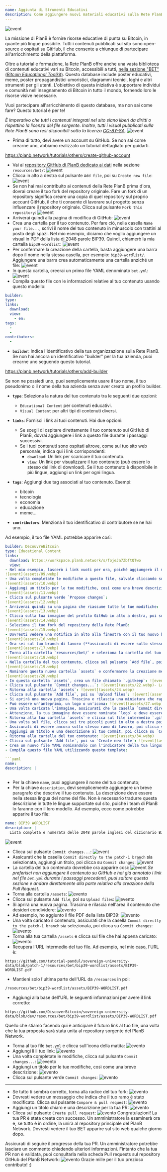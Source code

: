 ```yaml
---
name: Aggiunta di Strumenti Educativi
description: Come aggiungere nuovi materiali educativi sulla Rete PlanB?
---
```

![event](assets/cover.webp)

La missione di PlanB è fornire risorse educative di punta su Bitcoin, in quante più lingue possibile. Tutti i contenuti pubblicati sul sito sono open-source e ospitati su GitHub, il che consente a chiunque di partecipare all'arricchimento della piattaforma.

Oltre a tutorial e formazione, la Rete PlanB offre anche una vasta biblioteca di contenuti educativi vari su Bitcoin, accessibili a tutti, [nella sezione "BET" (_Bitcoin Educational Toolkit_)](https://planb.network/resources/bet). Questo database include poster educativi, meme, poster propagandistici umoristici, diagrammi tecnici, loghi e altri strumenti per gli utenti. L'obiettivo di questa iniziativa è supportare individui e comunità nell'insegnamento di Bitcoin in tutto il mondo, fornendo loro le risorse visive necessarie.

Vuoi partecipare all'arricchimento di questo database, ma non sai come fare? Questo tutorial è per te!

*È imperativo che tutti i contenuti integrati nel sito siano liberi da diritti o rispettino la licenza del file sorgente. Inoltre, tutti i visual pubblicati sulla Rete PlanB sono resi disponibili sotto la licenza [CC-BY-SA](https://creativecommons.org/licenses/by-sa/4.0/).*
![event](assets/01.webp)
- Prima di tutto, devi avere un account su GitHub. Se non sai come crearne uno, abbiamo realizzato un tutorial dettagliato per guidarti.

https://planb.network/tutorials/others/create-github-account


- Vai al [repository GitHub di PlanB dedicato ai dati](https://github.com/DecouvreBitcoin/sovereign-university-data/tree/dev/resources/bet) nella sezione `resources/bet/`:
![event](assets/02.webp)
- Clicca in alto a destra sul pulsante `Add file`, poi su `Create new file`:
![event](assets/03.webp)
- Se non hai mai contribuito ai contenuti della Rete PlanB prima d'ora, dovrai creare il tuo fork del repository originale. Fare un fork di un repository significa creare una copia di quel repository sul proprio account GitHub, il che ti consente di lavorare sul progetto senza influenzare il repository originale. Clicca sul pulsante `Fork this repository`:
![event](assets/04.webp)
- Arriverai quindi alla pagina di modifica di GitHub:
![event](assets/05.webp)
- Crea una cartella per il tuo contenuto. Per fare ciò, nella casella `Name your file...`, scrivi il nome del tuo contenuto in minuscolo con trattini al posto degli spazi. Nel mio esempio, diciamo che voglio aggiungere un visual in PDF della lista di 2048 parole BIP39. Quindi, chiamerò la mia cartella `bip39-wordlist`: ![event](assets/06.webp)
- Per confermare la creazione della cartella, basta aggiungere una barra dopo il nome nella stessa casella, per esempio: `bip39-wordlist/`. Aggiungere una barra crea automaticamente una cartella anziché un file:
![event](assets/07.webp)
- In questa cartella, creerai un primo file YAML denominato `bet.yml`:
![event](assets/08.webp)
- Compila questo file con le informazioni relative al tuo contenuto usando questo modello:

```yaml
builder: 
type: 
links:
  download: 
  view: 
    - en: 
tags:
  - 
  - 
contributors:
  - 
```
- **`builder`**: Indica l'identificativo della tua organizzazione sulla Rete PlanB. Se non hai ancora un identificativo "builder" per la tua azienda, puoi crearne uno seguendo questo tutorial.

https://planb.network/tutorials/others/add-builder

 Se non ne possiedi uno, puoi semplicemente usare il tuo nome, il tuo pseudonimo o il nome della tua azienda senza aver creato un profilo builder.
- **`type`**: Seleziona la natura del tuo contenuto tra le seguenti due opzioni:
	- `Educational Content` per contenuti educativi.
	- `Visual Content` per altri tipi di contenuti diversi.

- **`links`**: Fornisci i link ai tuoi contenuti. Hai due opzioni:
	- Se scegli di ospitare direttamente il tuo contenuto sul GitHub di PlanB, dovrai aggiungere i link a questo file durante i passaggi successivi.
	- Se i tuoi contenuti sono ospitati altrove, come sul tuo sito web personale, indica qui i link corrispondenti:
	    - `download`: Un link per scaricare il tuo contenuto.
	    - `view`: Un link per visualizzare il tuo contenuto (può essere lo stesso del link di download). Se il tuo contenuto è disponibile in più lingue, aggiungi un link per ogni lingua.

- **`tags`**: Aggiungi due tag associati al tuo contenuto. Esempi:
	- bitcoin
	- tecnologia
	- economia
	- educazione
	- meme...

- **`contributors`**: Menziona il tuo identificativo di contributore se ne hai uno.

Ad esempio, il tuo file YAML potrebbe apparire così:

```yaml
builder: DecouvreBitcoin
type: Educational Content
links:
  download: https://workspace.planb.network/s/fojeJa7ZbftQTwo
  view:
- Nel mio esempio, lascerò i link vuoti per ora, poiché aggiungerò il mio PDF direttamente su GitHub:
![event](assets/09.webp)
- Una volta completate le modifiche a questo file, salvale cliccando sul pulsante `Commit changes...`:
![event](assets/10.webp)
- Aggiungi un titolo per le tue modifiche, così come una breve descrizione:
![event](assets/11.webp)
- Clicca sul pulsante verde `Propose changes`:
![event](assets/12.webp)
- Arriverai quindi su una pagina che riassume tutte le tue modifiche:
![event](assets/13.webp)
- Clicca sulla tua immagine del profilo GitHub in alto a destra, poi su `Your Repositories`:
![event](assets/14.webp)
- Seleziona il tuo fork del repository della Rete PlanB:
![event](assets/15.webp)
- Dovresti vedere una notifica in alto alla finestra con il tuo nuovo branch. Probabilmente si chiama `patch-1`. Cliccaci sopra:
![event](assets/16.webp)
- Ora sei sul tuo branch di lavoro (**assicurati di essere sullo stesso branch delle tue modifiche precedenti, questo è importante!**):
![event](assets/17.webp)
- Torna alla cartella `resources/bet/` e seleziona la cartella del tuo contenuto che hai appena creato nel commit precedente:
![event](assets/18.webp)
- Nella cartella del tuo contenuto, clicca sul pulsante `Add file`, poi su `Create new file`:
![event](assets/19.webp)
- Nominare questa nuova cartella `assets` e confermarne la creazione mettendo uno slash `/` alla fine:
![event](assets/20.webp)
- In questa cartella `assets`, crea un file chiamato `.gitkeep`: ![event](assets/21.webp)
- Clicca sul pulsante `Commit changes...`: ![event](assets/22.webp)- Lascia il titolo del commit come predefinito e assicurati che la casella `Commit directly to the patch-1 branch` sia selezionata, poi clicca su `Commit changes`: ![event](assets/23.webp)
- Ritorna alla cartella `assets`: ![event](assets/24.webp)
- Clicca sul pulsante `Add file`, poi su `Upload files`: ![event](assets/25.webp)
- Si aprirà una nuova pagina. Trascina e rilascia una miniatura che rappresenta il tuo contenuto nell'area. Questa immagine verrà visualizzata sul sito di PlanB Network: ![event](assets/26.webp)
- Può essere un'anteprima, un logo o un'icona: ![event](assets/27.webp)
- Una volta caricata l'immagine, assicurati che la casella `Commit directly to the patch-1 branch` sia selezionata, poi clicca su `Commit changes`: ![event](assets/28.webp)
- Attenzione, la tua immagine deve essere nominata `logo` e deve essere in formato `.webp`. Il nome completo del file deve quindi essere: `logo.webp`: ![event](assets/29.webp)
- Ritorna alla tua cartella `assets` e clicca sul file intermedio `.gitkeep`: ![event](assets/30.webp)
- Una volta sul file, clicca sui tre piccoli punti in alto a destra poi su `Delete file`: ![event](assets/31.webp)
- Assicurati di essere ancora sullo stesso ramo di lavoro, poi clicca sul pulsante `Commit changes`: ![event](assets/32.webp)
- Aggiungi un titolo e una descrizione al tuo commit, poi clicca su `Commit changes`: ![event](assets/33.webp)
- Ritorna alla cartella del tuo contenuto: ![event](assets/34.webp)
- Clicca sul pulsante `Add file`, poi su `Create new file`: ![event](assets/35.webp)
- Crea un nuovo file YAML nominandolo con l'indicatore della tua lingua madre. Questo file verrà utilizzato per la descrizione del contenuto. Ad esempio, se voglio scrivere la mia descrizione in inglese, nominerò questo file `en.yml`: ![event](assets/36.webp)
- Compila questo file YAML utilizzando questo template:

```yaml
name: 
description: |
  
```

- Per la chiave `name`, puoi aggiungere il nome del tuo contenuto;
- Per la chiave `description`, devi semplicemente aggiungere un breve paragrafo che descrive il tuo contenuto. La descrizione deve essere nella stessa lingua del nome del file. Non è necessario tradurre questa descrizione in tutte le lingue supportate sul sito, poiché i team di PlanB lo faranno con il loro modello. 
Ad esempio, ecco come potrebbe apparire il tuo file:

```yaml
name: BIP39 WORDLIST
description: |
  Lista completa e numerata delle 2048 parole inglesi del dizionario BIP39 utilizzate per codificare le frasi mnemoniche. Il documento può essere stampato su una singola pagina.
```

![event](assets/37.webp)
- Clicca sul pulsante `Commit changes...`:
![event](assets/38.webp)
- Assicurati che la casella `Commit directly to the patch-1 branch` sia selezionata, aggiungi un titolo, poi clicca su `Commit changes`:
![event](assets/39.webp)
- La cartella del tuo contenuto dovrebbe ora apparire così:
![event](assets/40.webp)
*Se preferisci non aggiungere il contenuto su GitHub e hai già annotato i link nel file `bet.yml` durante i passaggi precedenti, puoi saltare questa sezione e andare direttamente alla parte relativa alla creazione della Pull Request.*
- Torna alla cartella `/assets`:
![evento](assets/41.webp)
- Clicca sul pulsante `Add file`, poi su `Upload files`:
![evento](assets/42.webp)
- Si aprirà una nuova pagina. Trascina e rilascia nell'area il contenuto che desideri condividere:
![evento](assets/43.webp)
- Ad esempio, ho aggiunto il file PDF della lista BIP39:
![evento](assets/44.webp)
- Una volta caricato il contenuto, assicurati che la casella `Commit directly to the patch-1 branch` sia selezionata, poi clicca su `Commit changes`:
![evento](assets/45.webp)
- Torna alla tua cartella `/assets` e clicca sul file che hai appena caricato:
![evento](assets/46.webp)
- Recupera l'URL intermedio del tuo file. Ad esempio, nel mio caso, l'URL è:

```url
https://github.com/tutorial-pandul/sovereign-university-data/blob/patch-1/resources/bet/bip39-wordlist/assets/BIP39-WORDLIST.pdf
```

- Mantieni solo l'ultima parte dell'URL da `/resources` in poi:

```url
/resources/bet/bip39-wordlist/assets/BIP39-WORDLIST.pdf
```

- Aggiungi alla base dell'URL le seguenti informazioni per avere il link corretto:

```url
https://github.com/DiscoverBitcoin/sovereign-university-data/blob/dev/resources/bet/bip39-wordlist/assets/BIP39-WORDLIST.pdf
```

Quello che stiamo facendo qui è anticipare il futuro link al tuo file, una volta che la tua proposta sarà stata unita al repository sorgente del PlanB Network.
- Torna al tuo file `bet.yml` e clicca sull'icona della matita: ![evento](assets/47.webp)
- Aggiungi lì il tuo link:
![evento](assets/48.webp)
- Una volta completate le modifiche, clicca sul pulsante `Commit changes...`:
![evento](assets/49.webp)
- Aggiungi un titolo per le tue modifiche, così come una breve descrizione:
![evento](assets/50.webp)
- Clicca sul pulsante verde `Commit changes`:
![evento](assets/51.webp)

---

- Se tutto ti sembra corretto, torna alla radice del tuo fork:
![evento](assets/52.webp)
- Dovresti vedere un messaggio che indica che il tuo ramo è stato modificato. Clicca sul pulsante `Compare & pull request`:
![evento](assets/53.webp)
- Aggiungi un titolo chiaro e una descrizione per la tua PR:
![evento](assets/54.webp)
- Clicca sul pulsante `Create pull request`:
![evento](assets/55.webp)
Congratulazioni! La tua PR è stata creata con successo. Un amministratore la esaminerà ora e, se tutto è in ordine, la unirà al repository principale del PlanB Network. Dovresti vedere il tuo BET apparire sul sito web qualche giorno dopo.

Assicurati di seguire il progresso della tua PR. Un amministratore potrebbe lasciare un commento chiedendo ulteriori informazioni. Fintanto che la tua PR non è validata, puoi consultarla nella scheda Pull requests sul repository GitHub del PlanB Network:
![evento](assets/56.webp)
Grazie mille per il tuo prezioso contributo! :)